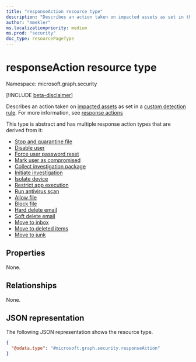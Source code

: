 ```yaml
---
title: "responseAction resource type"
description: "Describes an action taken on impacted assets as set in the custom detection rule."
author: "mmekler"
ms.localizationpriority: medium
ms.prod: "security"
doc_type: resourcePageType
---
```


# responseAction resource type

Namespace: microsoft.graph.security

[!INCLUDE [beta-disclaimer](../../includes/beta-disclaimer.md)]

Describes an action taken on [impacted assets](../resources/security-impactedasset.md) as set in a [custom detection rule](../resources/security-detectionrule.md). For more information, see [response actions](/microsoft-365/security/defender/custom-detection-rules#4-specify-actions)

This type is abstract and has multiple response action types that are derived from it:

* [Stop and quarantine file](../resources/security-stopandquarantinefileresponseaction.md)
* [Disable user](../resources/security-disableuserresponseaction.md)
* [Force user password reset](../resources/security-forceuserpasswordresetresponseaction.md)
* [Mark user as compromised](../resources/security-markuserascompromisedresponseaction.md)
* [Collect investigation package](../resources/security-collectinvestigationpackageresponseaction.md)
* [Initiate investigation](../resources/security-initiateinvestigationresponseaction.md)
* [Isolate device](../resources/security-isolatedeviceresponseaction.md)
* [Restrict app execution](../resources/security-restrictappexecutionresponseaction.md)
* [Run antivirus scan](../resources/security-runantivirusscanresponseaction.md)
* [Allow file](../resources/security-allowfileresponseaction.md)
* [Block file](../resources/security-blockfileresponseaction.md)
* [Hard delete email](../resources/security-harddeleteresponseaction.md)
* [Soft delete email](../resources/security-softdeleteresponseaction.md)
* [Move to inbox](../resources/security-movetoinboxresponseaction.md)
* [Move to deleted items](../resources/security-movetodeleteditemsresponseaction.md)
* [Move to junk](../resources/security-movetojunkresponseaction.md)


## Properties
None.

## Relationships
None.

## JSON representation
The following JSON representation shows the resource type.
<!-- {
  "blockType": "resource",
  "@odata.type": "microsoft.graph.security.responseAction"
}
-->
``` json
{
  "@odata.type": "#microsoft.graph.security.responseAction"
}
```

